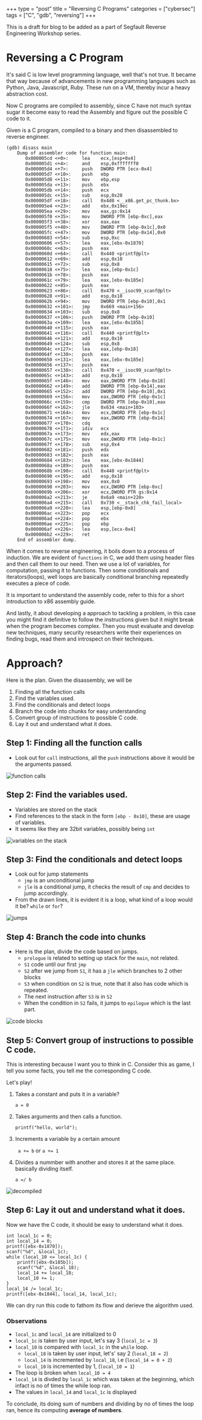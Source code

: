 +++
type = "post"
title = "Reversing C Programs"
categories = ["cybersec"]
tags = ["C", "gdb", "reversing"]
+++


This is a draft for blog to be added as a part of Segfault Reverse Engineering Workshop series.

# Reversing a C Program

It's said C is low level programming language, well that's not true. It became that way because of advancements in new programming languages such 
as Python, Java, Javascript, Ruby. These run on a VM, thereby incur a heavy abstraction cost.

Now C programs are compiled to assembly, since C have not much syntax sugar it become easy to read the Assembly and figure out the possible C code to it.

Given is a C program, compiled to a binary and then disassembled to reverse engineer.

~~~~ {#decompiled .asm .numberLines startFrom="1"}
(gdb) disass main
	Dump of assembler code for function main:
	   0x000005cd <+0>:     lea    ecx,[esp+0x4]
	   0x000005d1 <+4>:     and    esp,0xfffffff0
	   0x000005d4 <+7>:     push   DWORD PTR [ecx-0x4]
	   0x000005d7 <+10>:    push   ebp
	   0x000005d8 <+11>:    mov    ebp,esp
	   0x000005da <+13>:    push   ebx
	   0x000005db <+14>:    push   ecx
	   0x000005dc <+15>:    sub    esp,0x20
	   0x000005df <+18>:    call   0x4d0 <__x86.get_pc_thunk.bx>
	   0x000005e4 <+23>:    add    ebx,0x19ec
	   0x000005ea <+29>:    mov    eax,gs:0x14
	   0x000005f0 <+35>:    mov    DWORD PTR [ebp-0xc],eax
	   0x000005f3 <+38>:    xor    eax,eax
	   0x000005f5 <+40>:    mov    DWORD PTR [ebp-0x1c],0x0
	   0x000005fc <+47>:    mov    DWORD PTR [ebp-0x14],0x0
	   0x00000603 <+54>:    sub    esp,0xc
	   0x00000606 <+57>:    lea    eax,[ebx-0x1870]
	   0x0000060c <+63>:    push   eax
	   0x0000060d <+64>:    call   0x440 <printf@plt>
	   0x00000612 <+69>:    add    esp,0x10
	   0x00000615 <+72>:    sub    esp,0x8
	   0x00000618 <+75>:    lea    eax,[ebp-0x1c]
	   0x0000061b <+78>:    push   eax
	   0x0000061c <+79>:    lea    eax,[ebx-0x185e]
	   0x00000622 <+85>:    push   eax
	   0x00000623 <+86>:    call   0x470 <__isoc99_scanf@plt>
	   0x00000628 <+91>:    add    esp,0x10
	   0x0000062b <+94>:    mov    DWORD PTR [ebp-0x10],0x1
	   0x00000632 <+101>:   jmp    0x669 <main+156>
	   0x00000634 <+103>:   sub    esp,0x8
	   0x00000637 <+106>:   push   DWORD PTR [ebp-0x10]
	   0x0000063a <+109>:   lea    eax,[ebx-0x185b]
	   0x00000640 <+115>:   push   eax
	   0x00000641 <+116>:   call   0x440 <printf@plt>
	   0x00000646 <+121>:   add    esp,0x10
	   0x00000649 <+124>:   sub    esp,0x8
	   0x0000064c <+127>:   lea    eax,[ebp-0x18]
	   0x0000064f <+130>:   push   eax
	   0x00000650 <+131>:   lea    eax,[ebx-0x185e]
	   0x00000656 <+137>:   push   eax
	   0x00000657 <+138>:   call   0x470 <__isoc99_scanf@plt>
	   0x0000065c <+143>:   add    esp,0x10
	   0x0000065f <+146>:   mov    eax,DWORD PTR [ebp-0x18]
	   0x00000662 <+149>:   add    DWORD PTR [ebp-0x14],eax
	   0x00000665 <+152>:   add    DWORD PTR [ebp-0x10],0x1
	   0x00000669 <+156>:   mov    eax,DWORD PTR [ebp-0x1c]
	   0x0000066c <+159>:   cmp    DWORD PTR [ebp-0x10],eax
	   0x0000066f <+162>:   jle    0x634 <main+103>
	   0x00000671 <+164>:   mov    ecx,DWORD PTR [ebp-0x1c]
	   0x00000674 <+167>:   mov    eax,DWORD PTR [ebp-0x14]
	   0x00000677 <+170>:   cdq
	   0x00000678 <+171>:   idiv   ecx
	   0x0000067a <+173>:   mov    edx,eax
	   0x0000067c <+175>:   mov    eax,DWORD PTR [ebp-0x1c]
	   0x0000067f <+178>:   sub    esp,0x4
	   0x00000682 <+181>:   push   edx
	   0x00000683 <+182>:   push   eax
	   0x00000684 <+183>:   lea    eax,[ebx-0x1844]
	   0x0000068a <+189>:   push   eax
	   0x0000068b <+190>:   call   0x440 <printf@plt>
	   0x00000690 <+195>:   add    esp,0x10
	   0x00000693 <+198>:   mov    eax,0x0
	   0x00000698 <+203>:   mov    ecx,DWORD PTR [ebp-0xc]
	   0x0000069b <+206>:   xor    ecx,DWORD PTR gs:0x14
	   0x000006a2 <+213>:   je     0x6a9 <main+220>
	   0x000006a4 <+215>:   call   0x730 <__stack_chk_fail_local>
	   0x000006a9 <+220>:   lea    esp,[ebp-0x8]
	   0x000006ac <+223>:   pop    ecx
	   0x000006ad <+224>:   pop    ebx
	   0x000006ae <+225>:   pop    ebp
	   0x000006af <+226>:   lea    esp,[ecx-0x4]
	   0x000006b2 <+229>:   ret
	End of assembler dump.
~~~~

When it comes to reverse engineering, it boils down to a process of induction. We are evident of `functions` in C, we add them using header files and then call them to our need.
Then we use a lot of variables, for computation, passing it to functions. Then some conditionals and iterators(loops), well loops are basically conditional branching repeatedly executes a piece of code.

It is important to understand the assembly code, refer to this for a short introduction to x86 assembly guide.

And lastly, it about developing a approach to tackling a problem, in this case you might find it definitive to follow the instructions given but it might break when the program becomes complex. Then you must evaluate and develop new techniques, many security researchers write their experiences on finding bugs, read them and introspect on their techniques.

# Approach?

Here is the plan. Given the disassembly, we will be

1. Finding all the function calls
2. Find the variables used.
3. Find the conditionals and detect loops
4. Branch the code into chunks for easy understanding
5. Convert group of instructions to possible C code.
6. Lay it out and understand what it does.


## Step 1: Finding all the function calls

- Look out for `call` instructions, all the `push` instructions above it would be the arguments passed.

![function calls](file:///home/booterror/Development/Contributing/segfault/0x01/paper_disass_fncall.png)

## Step 2: Find the variables used.

- Variables are stored on the stack
- Find references to the stack in the form `[ebp - 0x10]`, these are usage of variables.
- It seems like they are 32bit variables, possibly being `int`

![variables on the stack](file:///home/booterror/Development/Contributing/segfault/0x01/paper_disass_find_stack.svg)

## Step 3: Find the conditionals and detect loops

- Look out for jump statements
	- `jmp` is an unconditional jump
	- `jle` is a conditional jump, it checks the result of `cmp` and decides to jump accordingly.
- From the drawn lines, it is evident it is a loop, what kind of a loop would it be? `while` or `for`?

![jumps](file:///home/booterror/Development/Contributing/segfault/0x01/paper_disass_jumps.svg)

## Step 4: Branch the code into chunks

- Here is the plan, divide the code based on jumps.
	- `prologue` is related to setting up stack for the `main`, not related.
	- `S1` code until our first `jmp`
	- `S2` after we jump from `S1`, it has a `jle` which branches to 2 other blocks
	- `S3` when condition on `S2` is true, note that it also has code which is repeated.
	- The next instruction after `S3` is in `S2`
	- When the condition in `S2` fails, it jumps to `epilogue` which is the last part.

![code blocks](file:///home/booterror/Development/Contributing/segfault/0x01/paper_disass_blocks.svg)

## Step 5: Convert group of instructions to possible C code.

This is interesting because I want you to think in C. Consider this as game, I tell you some facts, you tell me the corresponding C code.

Let's play!

1. Takes a constant and puts it in a variable?
   
	`a = 0`
	
2. Takes arguments and then calls a function.

	`printf("hello, world");`

3. Increments a variable by a certain amount
	
	` a += b` or `a += 1`

4. Divides a nummber with another and stores it at the same place. basically dividing itself.

	`a =/ b`

![decompiled](file:///home/booterror/Development/Contributing/segfault/0x01/paper_disass_decompile.svg)

## Step 6: Lay it out and understand what it does.

Now we have the C code, it should be easy to understand what it does.

~~~~ {#decompiled .c .numberLines startFrom="1"}
int local_1c = 0;
int local_14 = 0;
printf([ebx-0x1870]);
scanf("%d", &local_1c);
while (local_10 <= local_1c) {    
	printf([ebx-0x185b]);    
	scanf("%d", &local_18);    
	local_14 += local_18;    
	local_10 += 1;
}
local_14 /= local_1c;
printf([ebx-0x1844], local_14, local_1c);
~~~~

We can dry run this code to fathom its flow and derieve the algorithm used.

### Observations
- `local_1c` and `local_14` are initialized to 0
- `local_1c` is taken by user input, let's say 3 (`local_1c = 3`)
- `local_10` is compared with `local_1c` in the `while` loop.
	- `local_18` is taken by user input, let's' say 2 (`local_18 = 2`)
	- `local_14` is incremented by `local_18`, i.e (`local_14 = 0 + 2`)
	- `local_10` is incremented by 1, (`local_10 = 1`)
- The loop is broken when `local_10 = 4`
- `local_14` is divded by `local_1c` which was taken at the beginning, which infact is no of times the while loop ran.
- The values in `local_14` and `local_1c` is displayed

To conclude, its doing sum of numbers and dividing by no of times the loop ran, hence its computing **average of numbers**.
